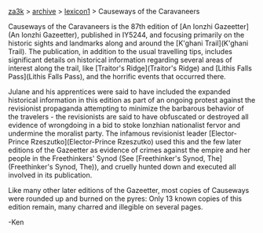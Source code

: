 [za3k](/) > [archive](/archive) > [lexicon1](/archive/lexicon1) > Causeways of the Caravaneers

Causeways of the Caravaneers is the 87th edition of [An Ionzhi Gazeetter](An Ionzhi Gazeetter), published in IY5244, and focusing primarily on the historic sights and landmarks along and around the [K'ghani Trail](K'ghani Trail). The publication, in addition to the usual travelling tips, includes significant details on historical information regarding several areas of interest along the trail, like [Traitor's Ridge](Traitor's Ridge) and [Lithis Falls Pass](Lithis Falls Pass), and the horrific events that occurred there. 

Julane and his apprentices were said to have included the expanded historical information in this edition as part of an ongoing protest against the revisionist propaganda attempting to minimize the barbarous behavior of the travelers - the revisionists are said to have obfuscated or destroyed all evidence of wrongdoing in a bid to stoke Ionzhian nationalist fervor and undermine the moralist party. The infamous revisionist leader [Elector-Prince Rzeszutko](Elector-Prince Rzeszutko) used this and the few later editions of the Gazeetter as evidence of crimes against the empire and her people in the Freethinkers' Synod (See [Freethinker's Synod, The](Freethinker's Synod, The)), and cruelly hunted down and executed all involved in its publication.

Like many other later editions of the Gazeetter, most copies of Causeways were rounded up and burned on the pyres: Only 13 known copies of this edition remain, many charred and illegible on several pages. 

-Ken